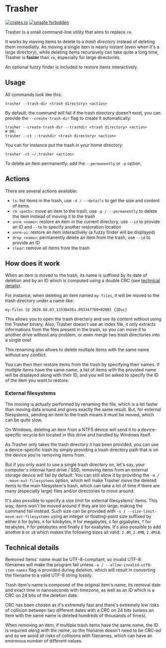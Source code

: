 # Trasher

[![crates.io](https://img.shields.io/crates/v/trasher)](https://crates.io/crates/trasher)
[![unsafe forbidden](https://img.shields.io/badge/unsafe-forbidden-success.svg)](https://github.com/rust-secure-code/safety-dance/)

Trasher is a small command-line utility that aims to replace `rm`.

It works by moving items to delete to a _trash directory_ instead of deleting them immediatly. As moving a single item is nearly instant (even when it's a large directory), while deleting items recursively can take quite a long time, Trasher is **faster** than `rm`, especially for large directories.

An optional fuzzy finder is included to restore items interactively.

## Usage

All commands look like this:

```shell
trasher --trash-dir <trash directory> <action>
```

By default, the command will fail if the trash directory doesn't exist, you can provide the `--create-trash-dir` flag to create it automatically:

```shell
trasher --create-trash-dir --trashdir <trash directory> <action>
# OR:
trasher --ct --trashdir <trash directory> <action>
```

You can for instance put the trash in your home directory:

```shell
trasher -ct ~/.trasher <action>
```

To delete an item permanently, add the `--permanently` or `-p` option.

## Actions

There are several actions available:

* `ls`: list items in the trash, use `-d / --details` to get the size and content of items
* `rm <path>`: move an item to the trash, use `-p / --permanently` to delete the item instead of moving it to the trash
* `unrm <name>`: restore an item in the current directory, use `--id` to provide an ID and `--to` to specify another restoration location
* `unrm-ui`: restore an item interactively (a fuzzy finder will be displayed)
* `drop <name>`: permanently delete an item from the trash, use `--id` to provide an ID
* `clear`: remove all items from the trash

## How does it work

When an item is moved to the trash, its name is suffixed by its date of deletion and by an ID which is computed using a double CRC (see [technical details](#technical-details)).

For instance, when deleting an item named `my-files`, it will be moved to the trash directory under a name like:

```
my-files [@ 2020.08.03_11h36m36s.093347700+0200] {IBuc}
```

This allows you to open the trash directory and see its content without using the Trasher binary. Also, Trasher doesn't use an index file, it only extracts informations from the files present in the trash, so you can move it to another drive without any problem, or even merge two trash directories into a single one!

This renaming also allows to delete multiple items with the same name without any conflict.

You can then then restore items from the trash by specifying their names. If multiple items have the same name, a list of items with the provided name will be displayed along with their ID, and you will be asked to specify the ID of the item you want to restore.

### External filesystems

The moving is actually performed by renaming the file, which is a lot faster than moving data around and gives exactly the same result. But, for external filesystems, sending an item to the trash means it must be moved, which can be quite slow.

On Windows, deleting an item from a NTFS device will send it to a device-specific recycle bin located in this drive and handled by Windows itself.

As Trasher only takes the trash directory it has been provided, you can use a device-specific trash by simply providing a trash directory path that is on the device you're removing items from.

But if you only want to use a single trash directory on, let's say, your computer's internal hard drive / SSD, removing items from an external storage device will fail by default. You can still allow it by providing the `-m / --move-ext-filesystems` option, which will make Trasher move the deleted items to the main filesystem's trash, which can take a lot of time if there are many (especially large) files and/or directories to move around.

It's also possible to specify a size limit for external filesystems' items. This way, items won't be moved around if they are too large, making the command fail instead. Such size can be provided with `-s / --size-limit-move-ext-filesystems` using an integer or floating-point size suffixed by either `B` for bytes, `K` for kilobytes, `M` for megabytes, `G` for gigabytes, `T` for terabytes, `P` for petabytes and finally `E` for exabytes. It's also possible to add another `B` or `iB` which makes the following sizes all valid: `2.4M`, `2.4MB`, `2.4MiB`.

## Technical details

Removed items' name must be UTF-8-compliant, so invalid UTF-8 filenames will make the program fail unless `-a / --allow-invalid-utf8-item-names` flag is provided during deletion, which will result in converting the filename to a valid UTF-8 string lossily.

Trash item's name is composed of the original item's name, its removal date and exact time in nanoseconds with timezone, as well as an ID which is a CRC on 24 bits of the deletion date.

CRC has been chosen as it's extremely fast and there's extremely low risks of collision between two different dates with a CRC on 24 bits (unless an item with the same name is deleted hundreds of thousands of times).

When removing an item, if multiple trash items have the same name, the ID is required _along with the name_, so the filename doesn't need to be CRC-ed and so we avoid all risks of collisions with filenames, which can have an enormous number of different values.
